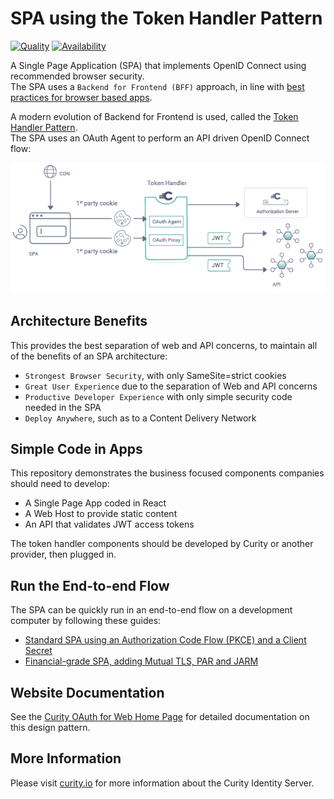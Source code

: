 # SPA using the Token Handler Pattern

[![Quality](https://img.shields.io/badge/quality-test-yellow)](https://curity.io/resources/code-examples/status/)
[![Availability](https://img.shields.io/badge/availability-source-blue)](https://curity.io/resources/code-examples/status/)

A Single Page Application (SPA) that implements OpenID Connect using recommended browser security.\
The SPA uses a `Backend for Frontend (BFF)` approach, in line with [best practices for browser based apps](https://datatracker.ietf.org/doc/html/draft-ietf-oauth-browser-based-apps).

A modern evolution of Backend for Frontend is used, called the [Token Handler Pattern](https://curity.io/resources/learn/the-token-handler-pattern/).\
The SPA uses an OAuth Agent to perform an API driven OpenID Connect flow:

![Logical Components](/doc/images/logical-components.png)

## Architecture Benefits

This provides the best separation of web and API concerns, to maintain all of the benefits of an SPA architecture:

- `Strongest Browser Security`, with only SameSite=strict cookies
- `Great User Experience` due to the separation of Web and API concerns
- `Productive Developer Experience` with only simple security code needed in the SPA
- `Deploy Anywhere`, such as to a Content Delivery Network

## Simple Code in Apps

This repository demonstrates the business focused components companies should need to develop:

- A Single Page App coded in React
- A Web Host to provide static content
- An API that validates JWT access tokens

The token handler components should be developed by Curity or another provider, then plugged in.

## Run the End-to-end Flow

The SPA can be quickly run in an end-to-end flow on a development computer by following these guides:

- [Standard SPA using an Authorization Code Flow (PKCE) and a Client Secret](/doc/Standard.md)
- [Financial-grade SPA, adding Mutual TLS, PAR and JARM](/doc/Financial.md)

## Website Documentation

See the [Curity OAuth for Web Home Page](https://curity.io/product/token-handler/) for detailed documentation on this design pattern.

## More Information

Please visit [curity.io](https://curity.io/) for more information about the Curity Identity Server.


